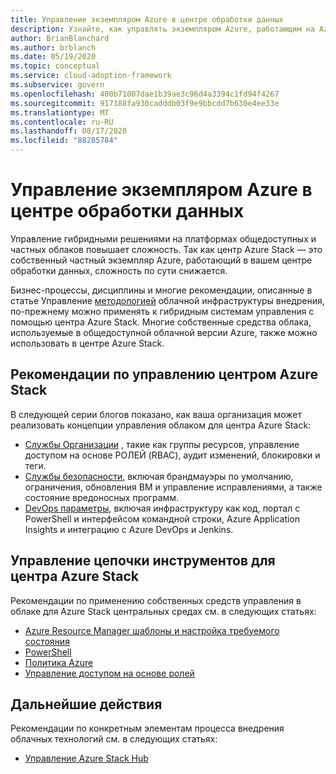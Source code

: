 ```yaml
---
title: Управление экземпляром Azure в центре обработки данных
description: Узнайте, как управлять экземпляром Azure, работающим на Azure Stack концентраторе данных.
author: BrianBlanchard
ms.author: brblanch
ms.date: 05/19/2020
ms.topic: conceptual
ms.service: cloud-adoption-framework
ms.subservice: govern
ms.openlocfilehash: 400b71007dae1b39ae3c96d4a3394c1fd94f4267
ms.sourcegitcommit: 917188fa930cadddb03f9e9bbcdd7b630e4ee33e
ms.translationtype: MT
ms.contentlocale: ru-RU
ms.lasthandoff: 08/17/2020
ms.locfileid: "88285784"
---
```

# <a name="govern-an-azure-instance-in-your-datacenter"></a>Управление экземпляром Azure в центре обработки данных

Управление гибридными решениями на платформах общедоступных и частных облаков повышает сложность. Так как центр Azure Stack — это собственный частный экземпляр Azure, работающий в вашем центре обработки данных, сложность по сути снижается.

Бизнес-процессы, дисциплины и многие рекомендации, описанные в статье Управление [методологией](../../govern/index.md) облачной инфраструктуры внедрения, по-прежнему можно применять к гибридным системам управления с помощью центра Azure Stack. Многие собственные средства облака, используемые в общедоступной облачной версии Azure, также можно использовать в центре Azure Stack.

## <a name="azure-stack-hub-governance-considerations"></a>Рекомендации по управлению центром Azure Stack

В следующей серии блогов показано, как ваша организация может реализовать концепции управления облаком для центра Azure Stack:

- [Службы Организации](https://azure.microsoft.com/blog/azure-stack-iaas-part-seven/) , такие как группы ресурсов, управление доступом на основе РОЛЕЙ (RBAC), аудит изменений, блокировки и теги.
- [Службы безопасности](https://azure.microsoft.com/blog/azure-stack-iaas-part-four/), включая брандмауэры по умолчанию, ограничения, обновления ВМ и управление исправлениями, а также состояние вредоносных программ.
- [DevOps параметры](https://azure.microsoft.com/blog/azure-stack-iaas-part-seven-2/), включая инфраструктуру как код, портал с PowerShell и интерфейсом командной строки, Azure Application Insights и интеграцию с Azure DevOps и Jenkins.

## <a name="governance-toolchain-for-azure-stack-hub"></a>Управление цепочки инструментов для центра Azure Stack

Рекомендации по применению собственных средств управления в облаке для Azure Stack центральных средах см. в следующих статьях:

- [Azure Resource Manager шаблоны и настройка требуемого состояния](/azure-stack/user/azure-stack-arm-templates?view=azs-2002)
- [PowerShell](/azure-stack/user/azure-stack-powershell-overview?view=azs-2002)
- [Политика Azure](/azure-stack/user/azure-stack-policy-module?view=azs-2002)
- [Управление доступом на основе ролей](/azure-stack/user/azure-stack-manage-permissions?view=azs-2002)

## <a name="next-steps"></a>Дальнейшие действия

Рекомендации по конкретным элементам процесса внедрения облачных технологий см. в следующих статьях:

- [Управление Azure Stack Hub](./manage.md)
